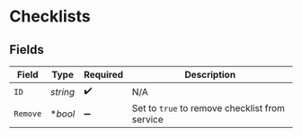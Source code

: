 # Checklists


## Fields

| Field                                          | Type                                           | Required                                       | Description                                    |
| ---------------------------------------------- | ---------------------------------------------- | ---------------------------------------------- | ---------------------------------------------- |
| `ID`                                           | *string*                                       | :heavy_check_mark:                             | N/A                                            |
| `Remove`                                       | **bool*                                        | :heavy_minus_sign:                             | Set to `true` to remove checklist from service |